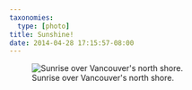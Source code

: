 ```yaml
---
taxonomies:
  type: [photo]
title: Sunshine!
date: 2014-04-28 17:15:57-08:00
---
```

<figure>
  <img src="/media/images/photos/2014/04/sunrise.jpg" title="Sunrise over Vancouver's north shore."/>
  <figcaption>Sunrise over Vancouver's north shore.</figcaption>
</figure>
